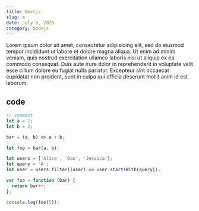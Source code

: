 ```yaml
---
title: Nextjs
slug: a
date: July 8, 2020
category: Nodejs
---
```


Lorem ipsum dolor sit amet, consectetur adipisicing elit, sed do eiusmod tempor incididunt ut labore et dolore magna aliqua. Ut enim ad minim veniam, quis nostrud exercitation ullamco laboris nisi ut aliquip ex ea commodo consequat. Duis aute irure dolor in reprehenderit in voluptate velit esse cillum dolore eu fugiat nulla pariatur. Excepteur sint occaecat cupidatat non proident, sunt in culpa qui officia deserunt mollit anim id est laborum.

## code

```js
// comment
let a = 1;
let b = 2;

bar = (a, b) => a + b;

let foo = bar(a, b);
```

```js
let users = ['Alice', 'Dan', 'Jessica'];
let query = 'A';
let user = users.filter((user) => user.startsWith(query));
```

```js
var foo = function (bar) {
  return bar++;
};

console.log(foo(5));
```
